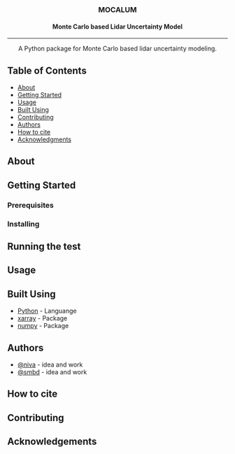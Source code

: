 <h3 align="center">MOCALUM</h3>
<h4 align="center">Monte Carlo based Lidar Uncertainty Model</h4>

---

<p align="center"> A Python package for Monte Carlo based lidar uncertainty modeling.
    <br> 
</p>

## Table of Contents
- [About](#about)
- [Getting Started](#getting_started)
- [Usage](#usage)
- [Built Using](#built_using)
- [Contributing](#contributing)
- [Authors](#authors)
- [How to cite](#cite)
- [Acknowledgments](#acknowledgement)
<!-- - [TODO](../TODO.md) -->

## About <a name = "about"></a>


## Getting Started <a name = "getting_started"></a>

### Prerequisites

### Installing

## Running the test <a name = "tests"></a>

## Usage <a name="usage"></a>

## Built Using <a name = "built_using"></a>
- [Python](https://www.python.org/) - Languange
- [xarray](http://xarray.pydata.org/en/stable/#) - Package
- [numpy](https://numpy.org/) - Package

## Authors <a name = "authors"></a>
- [@niva]() - idea and work
- [@smbd]() - idea and work

## How to cite <a name = "cite"></a>

## Contributing <a name = "contributing"></a>

## Acknowledgements <a name = "acknowledgement"></a>


